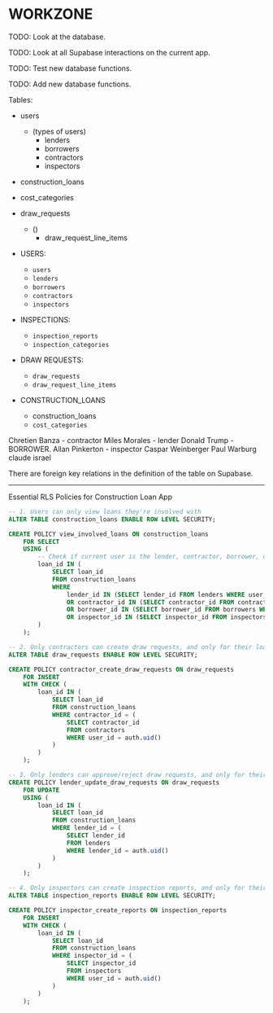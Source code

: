# WORKZONE 

TODO: Look at the database. 

TODO: Look at all Supabase interactions on the current app. 

TODO: Test new database functions. 

TODO: Add new database functions. 


Tables: 
- users
  - (types of users)
    - lenders
    - borrowers
    - contractors
    - inspectors
- construction_loans
- cost_categories
- draw_requests
  - ()
    - draw_request_line_items



- USERS: 
  - `users`
  - `lenders`
  - `borrowers`
  - `contractors`
  - `inspectors`
- INSPECTIONS: 
  - `inspection_reports`
  - `inspection_categories`
- DRAW REQUESTS: 
  - `draw_requests`
  - `draw_request_line_items`
- CONSTRUCTION_LOANS
  - construction_loans
  - `cost_categories`



Chretien Banza - contractor
Miles Morales - lender
Donald Trump - BORROWER. 
Allan Pinkerton - inspector
Caspar Weinberger 
Paul Warburg
claude
israel 


There are foreign key relations in the definition of the table on Supabase. 




-------------

Essential RLS Policies for Construction Loan App

```sql
-- 1. Users can only view loans they're involved with
ALTER TABLE construction_loans ENABLE ROW LEVEL SECURITY;

CREATE POLICY view_involved_loans ON construction_loans
    FOR SELECT
    USING (
        -- Check if current user is the lender, contractor, borrower, or inspector for this loan
        loan_id IN (
            SELECT loan_id 
            FROM construction_loans
            WHERE 
                lender_id IN (SELECT lender_id FROM lenders WHERE user_id = auth.uid())
                OR contractor_id IN (SELECT contractor_id FROM contractors WHERE user_id = auth.uid())
                OR borrower_id IN (SELECT borrower_id FROM borrowers WHERE user_id = auth.uid())
                OR inspector_id IN (SELECT inspector_id FROM inspectors WHERE user_id = auth.uid())
        )
    );

-- 2. Only contractors can create draw requests, and only for their loans
ALTER TABLE draw_requests ENABLE ROW LEVEL SECURITY;

CREATE POLICY contractor_create_draw_requests ON draw_requests
    FOR INSERT
    WITH CHECK (
        loan_id IN (
            SELECT loan_id 
            FROM construction_loans 
            WHERE contractor_id = (
                SELECT contractor_id 
                FROM contractors 
                WHERE user_id = auth.uid()
            )
        )
    );

-- 3. Only lenders can approve/reject draw requests, and only for their loans
CREATE POLICY lender_update_draw_requests ON draw_requests
    FOR UPDATE
    USING (
        loan_id IN (
            SELECT loan_id 
            FROM construction_loans 
            WHERE lender_id = (
                SELECT lender_id 
                FROM lenders 
                WHERE lender_id = auth.uid()
            )
        )
    );

-- 4. Only inspectors can create inspection reports, and only for their assigned loans
ALTER TABLE inspection_reports ENABLE ROW LEVEL SECURITY;

CREATE POLICY inspector_create_reports ON inspection_reports
    FOR INSERT
    WITH CHECK (
        loan_id IN (
            SELECT loan_id 
            FROM construction_loans 
            WHERE inspector_id = (
                SELECT inspector_id 
                FROM inspectors 
                WHERE user_id = auth.uid()
            )
        )
    );
```